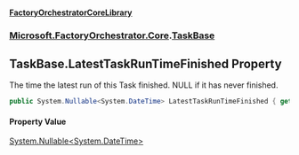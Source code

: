 #### [FactoryOrchestratorCoreLibrary](./FactoryOrchestratorCoreLibrary.md 'FactoryOrchestratorCoreLibrary')
### [Microsoft.FactoryOrchestrator.Core](./Microsoft-FactoryOrchestrator-Core.md 'Microsoft.FactoryOrchestrator.Core').[TaskBase](./Microsoft-FactoryOrchestrator-Core-TaskBase.md 'Microsoft.FactoryOrchestrator.Core.TaskBase')
## TaskBase.LatestTaskRunTimeFinished Property
The time the latest run of this Task finished. NULL if it has never finished.  
```csharp
public System.Nullable<System.DateTime> LatestTaskRunTimeFinished { get; set; }
```
#### Property Value
[System.Nullable&lt;](https://docs.microsoft.com/en-us/dotnet/api/System.Nullable-1 'System.Nullable')[System.DateTime](https://docs.microsoft.com/en-us/dotnet/api/System.DateTime 'System.DateTime')[&gt;](https://docs.microsoft.com/en-us/dotnet/api/System.Nullable-1 'System.Nullable')  
